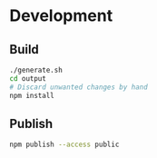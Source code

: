 # Development

## Build

```sh
./generate.sh
cd output
# Discard unwanted changes by hand
npm install
```

## Publish

```sh
npm publish --access public
```
